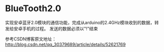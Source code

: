 # BlueTooth2.0
实现安卓蓝牙2.0模块的通信功能，完成从arduino的2.4GHz模块收到的数据，转发给安卓手机的过程。
发送的数据必须以"!"结束

参考CSDN博客原文地址：http://blog.csdn.net/qq_30379689/article/details/52621769
